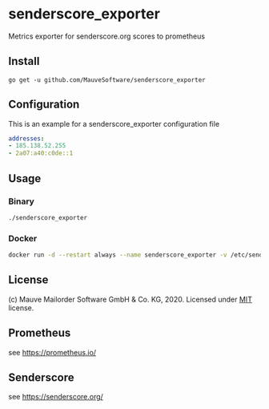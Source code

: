 # senderscore_exporter
Metrics exporter for senderscore.org scores to prometheus

## Install
```
go get -u github.com/MauveSoftware/senderscore_exporter
```

## Configuration
This is an example for a senderscore_exporter configuration file

```yaml
addresses:
- 185.138.52.255
- 2a07:a40:c0de::1
```

## Usage

### Binary
```bash
./senderscore_exporter
```

### Docker
```bash
docker run -d --restart always --name senderscore_exporter -v /etc/senderscore_exporter:/config -p 9665:9665 mauvesoftware/senderscore_exporter
```

## License
(c) Mauve Mailorder Software GmbH & Co. KG, 2020. Licensed under [MIT](LICENSE) license.

## Prometheus
see https://prometheus.io/

## Senderscore
see https://senderscore.org/